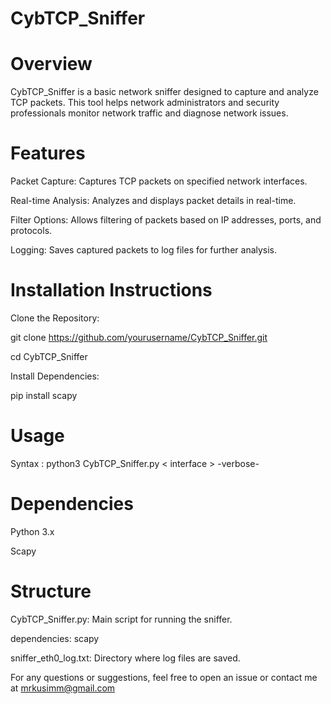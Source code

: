 # CybTCP_Sniffer
# Overview
CybTCP_Sniffer is a basic network sniffer designed to capture and analyze TCP packets. This tool helps network administrators and security professionals monitor network traffic and diagnose network issues.

# Features
Packet Capture: Captures TCP packets on specified network interfaces.

Real-time Analysis: Analyzes and displays packet details in real-time.

Filter Options: Allows filtering of packets based on IP addresses, ports, and protocols.

Logging: Saves captured packets to log files for further analysis.

# Installation Instructions
 Clone the Repository:
 
git clone https://github.com/yourusername/CybTCP_Sniffer.git

cd CybTCP_Sniffer


  Install Dependencies:
  
  pip install scapy


  # Usage

  Syntax : python3 CybTCP_Sniffer.py < interface > -verbose-

# Dependencies

Python 3.x

Scapy

# Structure

CybTCP_Sniffer.py: Main script for running the sniffer.

dependencies: scapy

sniffer_eth0_log.txt: Directory where log files are saved.


For any questions or suggestions, feel free to open an issue or contact me at mrkusimm@gmail.com
  

